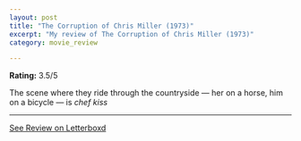 ```yaml
---
layout: post
title: "The Corruption of Chris Miller (1973)"
excerpt: "My review of The Corruption of Chris Miller (1973)"
category: movie_review

---
```


**Rating:** 3.5/5

The scene where they ride through the countryside — her on a horse, him on a bicycle — is *chef kiss*

<hr>

[See Review on Letterboxd](https://boxd.it/3uhoSp)
